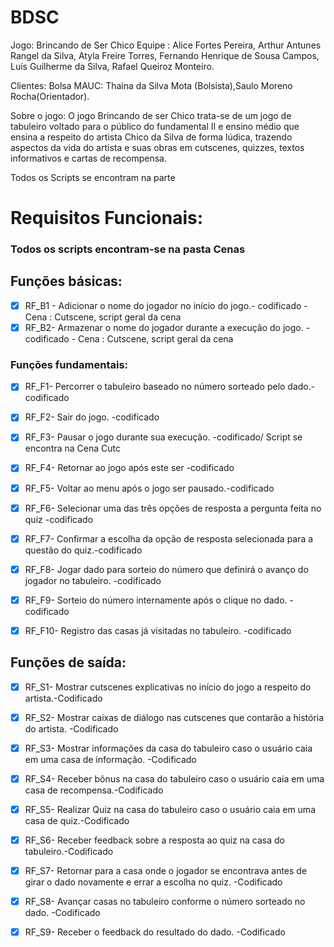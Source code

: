 # BDSC

Jogo: Brincando de Ser Chico
Equipe : Alice Fortes Pereira, Arthur Antunes Rangel da Silva, Atyla Freire Torres, Fernando Henrique de Sousa Campos, Luís Guilherme da Silva, Rafael Queiroz Monteiro.

Clientes: Bolsa MAUC: Thaina da Silva Mota (Bolsista),Saulo Moreno Rocha(Orientador).

Sobre o jogo: O jogo Brincando de ser Chico trata-se de um jogo de tabuleiro voltado para o público do fundamental II e ensino médio que ensina a respeito do artista Chico da Silva de forma lúdica, trazendo aspectos da vida do artista e suas obras em cutscenes, quizzes, textos informativos e cartas de recompensa.
 
 Todos os Scripts se encontram na parte 
# Requisitos Funcionais:
### Todos os scripts encontram-se na pasta Cenas
## Funções básicas:


- [x] RF_B1 - Adicionar o  nome do jogador no início do jogo.- codificado - Cena : Cutscene, script geral da cena
- [x] RF_B2- Armazenar o nome do jogador durante a execução do jogo. -codificado - Cena : Cutscene, script geral da cena 

### Funções fundamentais:

- [x] RF_F1- Percorrer o tabuleiro baseado no número sorteado pelo dado.-codificado

- [x] RF_F2- Sair do jogo. -codificado

- [x] RF_F3- Pausar o jogo durante sua execução. -codificado/ Script se encontra na Cena Cutc

- [x] RF_F4- Retornar ao jogo após este ser -codificado

- [x] RF_F5- Voltar ao menu após o jogo ser pausado.-codificado

- [x] RF_F6- Selecionar uma das três opções de resposta a pergunta feita no quiz -codificado

- [x] RF_F7- Confirmar a escolha da opção de resposta selecionada para a questão do quiz.-codificado

- [x] RF_F8- Jogar dado para sorteio do número que definirá o avanço do jogador no tabuleiro. -codificado

- [x] RF_F9- Sorteio do número internamente após o clique no dado. -codificado

- [x] RF_F10- Registro das casas já visitadas no tabuleiro. -codificado

## Funções de saída:

- [x] RF_S1- Mostrar cutscenes explicativas no início do jogo a respeito do artista.-Codificado

- [x] RF_S2- Mostrar caixas de diálogo nas cutscenes que contarão a história do artista. -Codificado

- [x] RF_S3- Mostrar informações da casa do tabuleiro caso o usuário caia em uma casa de informação. -Codificado

- [x] RF_S4- Receber bônus na casa do tabuleiro caso o usuário caia em uma casa de recompensa.-Codificado

- [x] RF_S5- Realizar Quiz na casa do tabuleiro caso o usuário caia em uma casa de quiz.-Codificado

- [x] RF_S6- Receber feedback sobre a resposta ao quiz na casa do tabuleiro.-Codificado

- [x] RF_S7- Retornar para a casa onde o jogador se encontrava antes de girar o dado novamente e errar a escolha no quiz. -Codificado

- [x] RF_S8- Avançar casas no tabuleiro conforme o número sorteado no dado. -Codificado

- [x] RF_S9- Receber o feedback do resultado do dado. -Codificado





